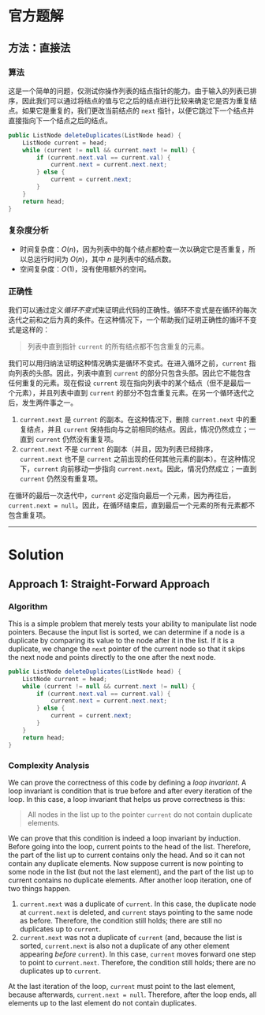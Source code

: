 # 官方题解

## 方法：直接法

### 算法

这是一个简单的问题，仅测试你操作列表的结点指针的能力。由于输入的列表已排序，因此我们可以通过将结点的值与它之后的结点进行比较来确定它是否为重复结点。如果它是重复的，我们更改当前结点的 `next` 指针，以便它跳过下一个结点并直接指向下一个结点之后的结点。

```java
public ListNode deleteDuplicates(ListNode head) {
    ListNode current = head;
    while (current != null && current.next != null) {
        if (current.next.val == current.val) {
            current.next = current.next.next;
        } else {
            current = current.next;
        }
    }
    return head;
}
```

### 复杂度分析

* 时间复杂度：$O(n)$，因为列表中的每个结点都检查一次以确定它是否重复，所以总运行时间为 $O(n)$，其中 $n$ 是列表中的结点数。
* 空间复杂度：$O(1)$，没有使用额外的空间。

### 正确性

我们可以通过定义*循环不变式*来证明此代码的正确性。循环不变式是在循环的每次迭代之前和之后为真的条件。在这种情况下，一个帮助我们证明正确性的循环不变式是这样的：

> 列表中直到指针 `current` 的所有结点都不包含重复的元素。

我们可以用归纳法证明这种情况确实是循环不变式。在进入循环之前，`current` 指向列表的头部。因此，列表中直到 `current` 的部分只包含头部。因此它不能包含任何重复的元素。现在假设 `current` 现在指向列表中的某个结点（但不是最后一个元素），并且列表中直到 `current` 的部分不包含重复元素。在另一个循环迭代之后，发生两件事之一。

1. `current.next` 是 `current` 的副本。在这种情况下，删除 `current.next` 中的重复结点，并且 `current` 保持指向与之前相同的结点。因此，情况仍然成立；一直到 `current` 仍然没有重复项。
2. `current.next` 不是 `current` 的副本（并且，因为列表已经排序，`current.next` 也不是 `current` 之前出现的任何其他元素的副本）。在这种情况下，`current` 向前移动一步指向 `current.next`。因此，情况仍然成立；一直到 `current` 仍然没有重复项。

在循环的最后一次迭代中，`current` 必定指向最后一个元素，因为再往后，`current.next = null`。因此，在循环结束后，直到最后一个元素的所有元素都不包含重复项。

***

# Solution

## Approach 1: Straight-Forward Approach

### Algorithm

This is a simple problem that merely tests your ability to manipulate list node pointers. Because the input list is sorted, we can determine if a node is a duplicate by comparing its value to the node after it in the list. If it is a duplicate, we change the `next` pointer of the current node so that it skips the next node and points directly to the one after the next node.

```java
public ListNode deleteDuplicates(ListNode head) {
    ListNode current = head;
    while (current != null && current.next != null) {
        if (current.next.val == current.val) {
            current.next = current.next.next;
        } else {
            current = current.next;
        }
    }
    return head;
}
```

### Complexity Analysis

We can prove the correctness of this code by defining a *loop invariant*. A loop invariant is condition that is true before and after every iteration of the loop. In this case, a loop invariant that helps us prove correctness is this:

> All nodes in the list up to the pointer `current` do not contain duplicate elements.

We can prove that this condition is indeed a loop invariant by induction. Before going into the loop, current points to the head of the list. Therefore, the part of the list up to current contains only the head. And so it can not contain any duplicate elements. Now suppose current is now pointing to some node in the list (but not the last element), and the part of the list up to current contains no duplicate elements. After another loop iteration, one of two things happen.

1. `current.next` was a duplicate of `current`. In this case, the duplicate node at `current.next` is deleted, and `current` stays pointing to the same node as before. Therefore, the condition still holds; there are still no duplicates up to `current`.
2. `current.next` was not a duplicate of `current` (and, because the list is sorted, `current.next` is also not a duplicate of any other element appearing *before* `current`). In this case, `current` moves forward one step to point to `current.next`. Therefore, the condition still holds; there are no duplicates up to `current`.

At the last iteration of the loop, `current` must point to the last element, because afterwards, `current.next = null`. Therefore, after the loop ends, all elements up to the last element do not contain duplicates.
